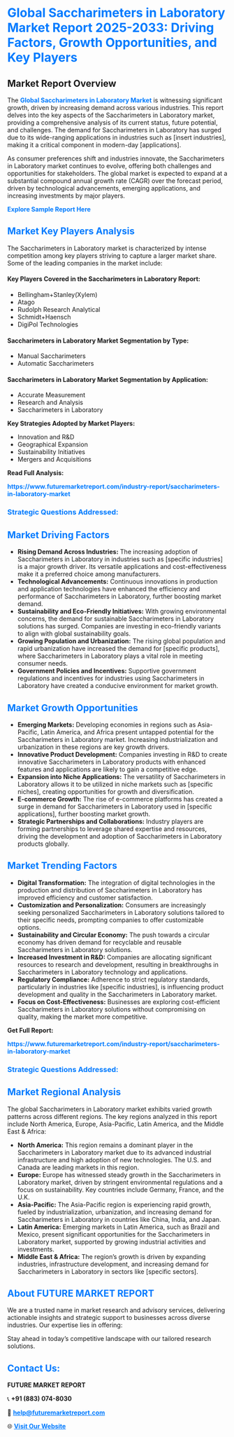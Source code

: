 <h1 style="color: #007BFF;">Global Saccharimeters in Laboratory Market Report 2025-2033: Driving Factors, Growth Opportunities, and Key Players</h1>

<section id="overview">
<h2>Market Report Overview</h2>
<p>The <a href="https://www.futuremarketreport.com/industry-report/saccharimeters-in-laboratory-market" style="color: #007BFF; text-decoration: none;"><strong>Global Saccharimeters in Laboratory Market</strong></a> is witnessing significant growth, driven by increasing demand across various industries. This report delves into the key aspects of the Saccharimeters in Laboratory market, providing a comprehensive analysis of its current status, future potential, and challenges. The demand for Saccharimeters in Laboratory has surged due to its wide-ranging applications in industries such as [insert industries], making it a critical component in modern-day [applications].</p>
<p>As consumer preferences shift and industries innovate, the Saccharimeters in Laboratory market continues to evolve, offering both challenges and opportunities for stakeholders. The global market is expected to expand at a substantial compound annual growth rate (CAGR) over the forecast period, driven by technological advancements, emerging applications, and increasing investments by major players.</p>
</section>

<section id="overview">
<p><a href="https://www.futuremarketreport.com/request-sample/reportId=113422" style="color: #007BFF; text-decoration: none;"><strong>Explore Sample Report Here</strong></a></p>
</section>

<section id="key-players">
<h2 style="color: #007BFF;">Market Key Players Analysis</h2>
<p>The Saccharimeters in Laboratory market is characterized by intense competition among key players striving to capture a larger market share. Some of the leading companies in the market include:</p>
<h4>Key Players Covered in the Saccharimeters in Laboratory Report:</h4>
<ul><li>Bellingham+Stanley(Xylem)</li><li>Atago</li><li>Rudolph Research Analytical</li><li>Schmidt+Haensch</li><li>DigiPol Technologies</li></ul>
<h4>Saccharimeters in Laboratory Market Segmentation by Type:</h4>
<ul><li>Manual Saccharimeters</li><li>Automatic Saccharimeters</li></ul>

<h4>Saccharimeters in Laboratory Market Segmentation by Application:</h4>
<ul><li>Accurate Measurement</li><li>Research and Analysis</li><li>Saccharimeters in Laboratory</li></ul>
<p><strong>Key Strategies Adopted by Market Players:</strong></p>
<ul>
<li>Innovation and R&D</li>
<li>Geographical Expansion</li>
<li>Sustainability Initiatives</li>
<li>Mergers and Acquisitions</li>
</ul>
</section>

<section>
<p><strong>Read Full Analysis: </strong></p><a href="https://www.futuremarketreport.com/industry-report/saccharimeters-in-laboratory-market" style="color: #007BFF; text-decoration: none;"><strong>https://www.futuremarketreport.com/industry-report/saccharimeters-in-laboratory-market</strong></a>
<h3 style="color: #007BFF;">Strategic Questions Addressed:</h3>
</section>

<section id="driving-factors">
<h2 style="color: #007BFF;">Market Driving Factors</h2>
<ul>
<li><strong>Rising Demand Across Industries:</strong> The increasing adoption of Saccharimeters in Laboratory in industries such as [specific industries] is a major growth driver. Its versatile applications and cost-effectiveness make it a preferred choice among manufacturers.</li>
<li><strong>Technological Advancements:</strong> Continuous innovations in production and application technologies have enhanced the efficiency and performance of Saccharimeters in Laboratory, further boosting market demand.</li>
<li><strong>Sustainability and Eco-Friendly Initiatives:</strong> With growing environmental concerns, the demand for sustainable Saccharimeters in Laboratory solutions has surged. Companies are investing in eco-friendly variants to align with global sustainability goals.</li>
<li><strong>Growing Population and Urbanization:</strong> The rising global population and rapid urbanization have increased the demand for [specific products], where Saccharimeters in Laboratory plays a vital role in meeting consumer needs.</li>
<li><strong>Government Policies and Incentives:</strong> Supportive government regulations and incentives for industries using Saccharimeters in Laboratory have created a conducive environment for market growth.</li>
</ul>
</section>

<section id="growth-opportunities">
<h2 style="color: #007BFF;">Market Growth Opportunities</h2>
<ul>
<li><strong>Emerging Markets:</strong> Developing economies in regions such as Asia-Pacific, Latin America, and Africa present untapped potential for the Saccharimeters in Laboratory market. Increasing industrialization and urbanization in these regions are key growth drivers.</li>
<li><strong>Innovative Product Development:</strong> Companies investing in R&D to create innovative Saccharimeters in Laboratory products with enhanced features and applications are likely to gain a competitive edge.</li>
<li><strong>Expansion into Niche Applications:</strong> The versatility of Saccharimeters in Laboratory allows it to be utilized in niche markets such as [specific niches], creating opportunities for growth and diversification.</li>
<li><strong>E-commerce Growth:</strong> The rise of e-commerce platforms has created a surge in demand for Saccharimeters in Laboratory used in [specific applications], further boosting market growth.</li>
<li><strong>Strategic Partnerships and Collaborations:</strong> Industry players are forming partnerships to leverage shared expertise and resources, driving the development and adoption of Saccharimeters in Laboratory products globally.</li>
</ul>
</section>

<section id="trending-factors">
<h2 style="color: #007BFF;">Market Trending Factors</h2>
<ul>
<li><strong>Digital Transformation:</strong> The integration of digital technologies in the production and distribution of Saccharimeters in Laboratory has improved efficiency and customer satisfaction.</li>
<li><strong>Customization and Personalization:</strong> Consumers are increasingly seeking personalized Saccharimeters in Laboratory solutions tailored to their specific needs, prompting companies to offer customizable options.</li>
<li><strong>Sustainability and Circular Economy:</strong> The push towards a circular economy has driven demand for recyclable and reusable Saccharimeters in Laboratory solutions.</li>
<li><strong>Increased Investment in R&D:</strong> Companies are allocating significant resources to research and development, resulting in breakthroughs in Saccharimeters in Laboratory technology and applications.</li>
<li><strong>Regulatory Compliance:</strong> Adherence to strict regulatory standards, particularly in industries like [specific industries], is influencing product development and quality in the Saccharimeters in Laboratory market.</li>
<li><strong>Focus on Cost-Effectiveness:</strong> Businesses are exploring cost-efficient Saccharimeters in Laboratory solutions without compromising on quality, making the market more competitive.</li>
</ul>
</section>

<section>
<p><strong>Get Full Report: </strong></p><a href="https://www.futuremarketreport.com/industry-report/saccharimeters-in-laboratory-market" style="color: #007BFF; text-decoration: none;"><strong>https://www.futuremarketreport.com/industry-report/saccharimeters-in-laboratory-market</strong></a>
<h3 style="color: #007BFF;">Strategic Questions Addressed:</h3>
</section>


<section id="regional-analysis">
<h2 style="color: #007BFF;">Market Regional Analysis</h2>
<p>The global Saccharimeters in Laboratory market exhibits varied growth patterns across different regions. The key regions analyzed in this report include North America, Europe, Asia-Pacific, Latin America, and the Middle East & Africa:</p>
<ul>
<li><strong>North America:</strong> This region remains a dominant player in the Saccharimeters in Laboratory market due to its advanced industrial infrastructure and high adoption of new technologies. The U.S. and Canada are leading markets in this region.</li>
<li><strong>Europe:</strong> Europe has witnessed steady growth in the Saccharimeters in Laboratory market, driven by stringent environmental regulations and a focus on sustainability. Key countries include Germany, France, and the U.K.</li>
<li><strong>Asia-Pacific:</strong> The Asia-Pacific region is experiencing rapid growth, fueled by industrialization, urbanization, and increasing demand for Saccharimeters in Laboratory in countries like China, India, and Japan.</li>
<li><strong>Latin America:</strong> Emerging markets in Latin America, such as Brazil and Mexico, present significant opportunities for the Saccharimeters in Laboratory market, supported by growing industrial activities and investments.</li>
<li><strong>Middle East & Africa:</strong> The region’s growth is driven by expanding industries, infrastructure development, and increasing demand for Saccharimeters in Laboratory in sectors like [specific sectors].</li>
</ul>
</section>

<footer>
<h2 style="color: #007BFF;">About FUTURE MARKET REPORT</h2>
<p>We are a trusted name in market research and advisory services, delivering actionable insights and strategic support to businesses across diverse industries. Our expertise lies in offering:</p>

<p>Stay ahead in today’s competitive landscape with our tailored research solutions.</p>

<h2 style="color: #007BFF;">Contact Us:</h2>
<p><strong>FUTURE MARKET REPORT</strong></p>
<p>📞 <strong>+91 (883) 074-8030</strong></p>
<p>📧 <strong><a href="mailto:help@futuremarketreport.com" style="color: #007BFF;">help@futuremarketreport.com</a></strong></p>
<p>🌐 <strong><a href="https://www.futuremarketreport.com/" style="color: #007BFF;">Visit Our Website</a></strong></p>
</footer>